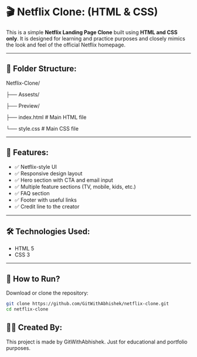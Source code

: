 # 🎬 Netflix Clone: (HTML & CSS)

This is a simple **Netflix Landing Page Clone** built using **HTML and CSS only**. It is designed for learning and practice purposes and closely mimics the look and feel of the official Netflix homepage.

---
## 📁 Folder Structure:

Netflix-Clone/

├── Assests/

├── Preview/

├── index.html # Main HTML file

└── style.css # Main CSS file

---

## 🚀 Features:

- ✅ Netflix-style UI
- ✅ Responsive design layout
- ✅ Hero section with CTA and email input
- ✅ Multiple feature sections (TV, mobile, kids, etc.)
- ✅ FAQ section
- ✅ Footer with useful links
- ✅ Credit line to the creator

---

## 🛠️ Technologies Used:

- HTML 5  
- CSS 3  

---

## 🔧 How to Run?

Download or clone the repository:
   ```bash
   git clone https://github.com/GitWithAbhishek/netflix-clone.git
   cd netflix-clone
   ```


## 🙋‍♂️ Created By:

This project is made by GitWithAbhishek. Just for educational and portfolio purposes.